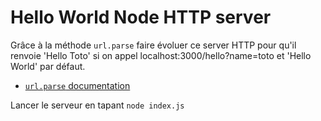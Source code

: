 # Hello World Node HTTP server

Grâce à la méthode `url.parse` faire évoluer ce server HTTP pour qu'il renvoie 'Hello Toto' si on appel localhost:3000/hello?name=toto et 'Hello World' par défaut.

- [`url.parse` documentation](https://nodejs.org/dist/latest-v10.x/docs/api/url.html#url_url_parse_urlstring_parsequerystring_slashesdenotehost)

Lancer le serveur en tapant `node index.js`
